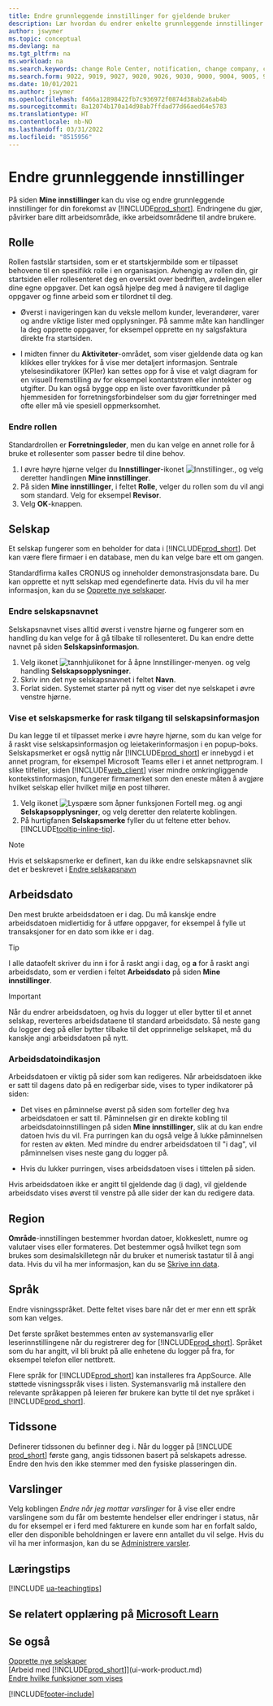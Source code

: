 ```yaml
---
title: Endre grunnleggende innstillinger for gjeldende bruker
description: Lær hvordan du endrer enkelte grunnleggende innstillinger i Business Central, for eksempel rolle og rollesenteret, firmaer, arbeidsdatoer og tidssoner.
author: jswymer
ms.topic: conceptual
ms.devlang: na
ms.tgt_pltfrm: na
ms.workload: na
ms.search.keywords: change Role Center, notification, change company, change work date, decimal separator
ms.search.form: 9022, 9019, 9027, 9020, 9026, 9030, 9000, 9004, 9005, 9018, 9006, 9007, 9010, 9016, 9017
ms.date: 10/01/2021
ms.author: jswymer
ms.openlocfilehash: f466a12898422fb7c936972f0874d38ab2a6ab4b
ms.sourcegitcommit: 8a12074b170a14d98ab7ffdad77d66aed64e5783
ms.translationtype: HT
ms.contentlocale: nb-NO
ms.lasthandoff: 03/31/2022
ms.locfileid: "8515956"
---
```

# <a name="change-basic-settings"></a>Endre grunnleggende innstillinger

På siden **Mine innstillinger** kan du vise og endre grunnleggende innstillinger for din forekomst av [!INCLUDE[prod_short](includes/prod_short.md)]. Endringene du gjør, påvirker bare ditt arbeidsområde, ikke arbeidsområdene til andre brukere.  

## <a name="role"></a><a name="role-center"></a>Rolle

Rollen fastslår startsiden, som er et startskjermbilde som er tilpasset behovene til en spesifikk rolle i en organisasjon. Avhengig av rollen din, gir startsiden eller rollesenteret deg en oversikt over bedriften, avdelingen eller dine egne oppgaver. Det kan også hjelpe deg med å navigere til daglige oppgaver og finne arbeid som er tilordnet til deg.

* Øverst i navigeringen kan du veksle mellom kunder, leverandører, varer og andre viktige lister med opplysninger. På samme måte kan handlinger la deg opprette oppgaver, for eksempel opprette en ny salgsfaktura direkte fra startsiden.

* I midten finner du **Aktiviteter**-området, som viser gjeldende data og kan klikkes eller trykkes for å vise mer detaljert informasjon. Sentrale ytelsesindikatorer (KPIer) kan settes opp for å vise et valgt diagram for en visuell fremstilling av for eksempel kontantstrøm eller inntekter og utgifter. Du kan også bygge opp en liste over favorittkunder på hjemmesiden for forretningsforbindelser som du gjør forretninger med ofte eller må vie spesiell oppmerksomhet.

### <a name="to-change-the-role"></a>Endre rollen

Standardrollen er **Forretningsleder**, men du kan velge en annet rolle for å bruke et rollesenter som passer bedre til dine behov.  

1. I øvre høyre hjørne velger du **Innstillinger**-ikonet ![Innstillinger.](media/ui-experience/settings_icon_small.png "Innstillinger-ikon for rollesenter"), og velg deretter handlingen **Mine innstillinger**.
2. På siden **Mine innstillinger**, i feltet **Rolle**, velger du rollen som du vil angi som standard. Velg for eksempel **Revisor**.
3. Velg **OK**-knappen.

## <a name="company"></a><a name="company"></a>Selskap

Et selskap fungerer som en beholder for data i [!INCLUDE[prod_short](includes/prod_short.md)]. Det kan være flere firmaer i en database, men du kan velge bare ett om gangen.

Standardfirma kalles CRONUS og inneholder demonstrasjonsdata bare. Du kan opprette et nytt selskap med egendefinerte data. Hvis du vil ha mer informasjon, kan du se [Opprette nye selskaper](about-new-company.md).

### <a name="to-change-the-company-name"></a>Endre selskapsnavnet

Selskapsnavnet vises alltid øverst i venstre hjørne og fungerer som en handling du kan velge for å gå tilbake til rollesenteret. Du kan endre dette navnet på siden **Selskapsinformasjon**.

1. Velg ikonet ![tannhjulikonet for å åpne Innstillinger-menyen.](media/ui-experience/settings_icon_small.png) og velg handling **Selskapsopplysninger**.
2. Skriv inn det nye selskapsnavnet i feltet **Navn**.
3. Forlat siden. Systemet starter på nytt og viser det nye selskapet i øvre venstre hjørne.

### <a name="to-display-a-company-badge-for-quick-access-to-company-information"></a><a name="badge"></a>Vise et selskapsmerke for rask tilgang til selskapsinformasjon

Du kan legge til et tilpasset merke i øvre høyre hjørne, som du kan velge for å raskt vise selskapsinformasjon og leietakerinformasjon i en popup-boks. Selskapsmerket er også nyttig når [!INCLUDE[prod_short](includes/prod_short.md)] er innebygd i et annet program, for eksempel Microsoft Teams eller i et annet nettprogram. I slike tilfeller, siden [!INCLUDE[web_client](includes/web_client.md)] viser mindre omkringliggende kontekstinformasjon, fungerer firmamerket som den eneste måten å avgjøre hvilket selskap eller hvilket miljø en post tilhører.

1. Velg ikonet ![Lyspære som åpner funksjonen Fortell meg.](media/ui-search/search_small.png "Fortell hva du vil gjøre") og angi **Selskapsopplysninger**, og velg deretter den relaterte koblingen.
2. På hurtigfanen **Selskapsmerke** fyller du ut feltene etter behov. [!INCLUDE[tooltip-inline-tip](includes/tooltip-inline-tip_md.md)].

> [!NOTE]
> Hvis et selskapsmerke er definert, kan du ikke endre selskapsnavnet slik det er beskrevet i [Endre selskapsnavn](ui-change-basic-settings.md#to-change-the-company-name)

## <a name="work-date"></a><a name="work-date"></a>Arbeidsdato
Den mest brukte arbeidsdatoen er i dag. Du må kanskje endre arbeidsdatoen midlertidig for å utføre oppgaver, for eksempel å fylle ut transaksjoner for en dato som ikke er i dag.

> [!TIP]  
> I alle dataofelt skriver du inn **i** for å raskt angi i dag, og **a** for å raskt angi arbeidsdato, som er verdien i feltet **Arbeidsdato** på siden **Mine innstillinger**.

> [!IMPORTANT]  
> Når du endrer arbeidsdatoen, og hvis du logger ut eller bytter til et annet selskap, reverteres arbeidsdataene til standard arbeidsdato. Så neste gang du logger deg på eller bytter tilbake til det opprinnelige selskapet, må du kanskje angi arbeidsdatoen på nytt.

### <a name="work-date-indication"></a>Arbeidsdatoindikasjon

Arbeidsdatoen er viktig på sider som kan redigeres. Når arbeidsdatoen ikke er satt til dagens dato på en redigerbar side, vises to typer indikatorer på siden:

* Det vises en påminnelse øverst på siden som forteller deg hva arbeidsdatoen er satt til. Påminnelsen gir en direkte kobling til arbeidsdatoinnstillingen på siden **Mine innstillinger**, slik at du kan endre datoen hvis du vil. Fra purringen kan du også velge å lukke påminnelsen for resten av økten. Med mindre du endrer arbeidsdatoen til "i dag", vil påminnelsen vises neste gang du logger på.

* Hvis du lukker purringen, vises arbeidsdatoen vises i tittelen på siden.  

Hvis arbeidsdatoen ikke er angitt til gjeldende dag (i dag), vil gjeldende arbeidsdato vises øverst til venstre på alle sider der kan du redigere data.

## <a name="region"></a><a name="region"></a> Region

**Område**-innstillingen bestemmer hvordan datoer, klokkeslett, numre og valutaer vises eller formateres. Det bestemmer også hvilket tegn som brukes som desimalskilletegn når du bruker et numerisk tastatur til å angi data. Hvis du vil ha mer informasjon, kan du se [Skrive inn data](ui-enter-data.md#decimal).

## <a name="language"></a><a name="language"></a> Språk

Endre visningsspråket. Dette feltet vises bare når det er mer enn ett språk som kan velges.

Det første språket bestemmes enten av systemansvarlig eller leserinnstillingene når du registrerer deg for [!INCLUDE[prod_short](includes/prod_short.md)]. Språket som du har angitt, vil bli brukt på alle enhetene du logger på fra, for eksempel telefon eller nettbrett.

Flere språk for [!INCLUDE[prod_short](includes/prod_short.md)] kan installeres fra AppSource. Alle støttede visningsspråk vises i listen. Systemansvarlig må installere den relevante språkappen på leieren før brukere kan bytte til det nye språket i [!INCLUDE[prod_short](includes/prod_short.md)].  

## <a name="time-zone"></a>Tidssone

Definerer tidssonen du befinner deg i. Når du logger på [!INCLUDE [prod_short](includes/prod_short.md)] første gang, angis tidssonen basert på selskapets adresse. Endre den hvis den ikke stemmer med den fysiske plasseringen din.  

## <a name="notifications"></a>Varslinger

Velg koblingen *Endre når jeg mottar varslinger* for å vise eller endre varslingene som du får om bestemte hendelser eller endringer i status, når du for eksempel er i ferd med fakturere en kunde som har en forfalt saldo, eller den disponible beholdningen er lavere enn antallet du vil selge. Hvis du vil ha mer informasjon, kan du se [Administrere varsler](ui-smart-notifications.md).

## <a name="teaching-tips"></a>Læringstips

[!INCLUDE [ua-teachingtips](includes/ua-teachingtips.md)]

## <a name="see-related-training-at-microsoft-learn"></a>Se relatert opplæring på [Microsoft Learn](/learn/modules/personalize-ui-dynamics-365-business-central/index)

## <a name="see-also"></a>Se også

[Opprette nye selskaper](about-new-company.md)  
[Arbeid med [!INCLUDE[prod_short](includes/prod_short.md)]](ui-work-product.md)  
[Endre hvilke funksjoner som vises](ui-experiences.md)  

[!INCLUDE[footer-include](includes/footer-banner.md)]
